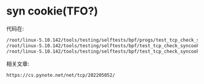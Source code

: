 


# syn cookie(TFO?)
代码在:
```md
/root/linux-5.10.142/tools/testing/selftests/bpf/progs/test_tcp_check_syncookie_kern.c
/root/linux-5.10.142/tools/testing/selftests/bpf/test_tcp_check_syncookie_user.c
/root/linux-5.10.142/tools/testing/selftests/bpf/test_tcp_check_syncookie.sh
```

相关文章:
```md
https://cs.pynote.net/net/tcp/202205052/
```





